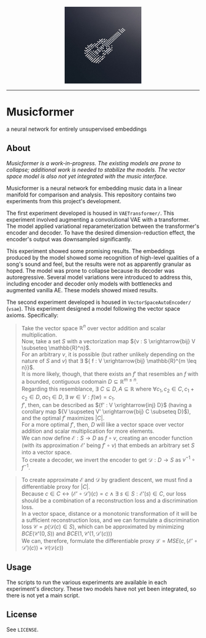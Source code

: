<p align="center"><img src="https://github.com/nathanbronson/Musicformer/blob/main/logo.jpg?raw=true" alt="logo" width="200"/></p>

_____
# Musicformer
a neural network for entirely unsupervised embeddings

## About
*Musicformer is a work-in-progress. The existing models are prone to collapse; additional work is needed to stabilize the models. The vector space model is also not yet integrated with the music interface.*

Musicformer is a neural network for embedding music data in a linear manifold for comparison and analysis. This repository contains two experiments from this project's development.

The first experiment developed is housed in `VAETransformer/`. This experiment involved augmenting a convolutional VAE with a transformer. The model applied variational reparameterization between the transformer's encoder and decoder. To have the desired dimension-reduction effect, the encoder's output was downsampled significantly.

This experiment showed some promising results. The embeddings produced by the model showed some recognition of high-level qualities of a song's sound and feel, but the results were not as apparently granular as hoped. The model was prone to collapse because its decoder was autoregressive. Several model variations were introduced to address this, including encoder and decoder only models with bottlenecks and augmented vanilla AE. These models showed mixed results.

The second experiment developed is housed in `VectorSpaceAutoEncoder/` (`vsae`). This experiment designed a model following the vector space axioms. Specifically:
> Take the vector space ${\mathbb{R}^n}$ over vector addition and scalar multiplication. \
Now, take a set ${S}$ with a vectorization map ${v : S \xrightarrow{bij} V \subseteq \mathbb{R}^n}$. \
For an arbitrary ${v}$, 
it is possible (but rather unlikely depending on the nature of ${S}$ and ${v}$) that ${\exists}$ ${ f : V \xrightarrow{bij} \mathbb{R}^{m \leq n}}$. \
It is more likely, though, that there exists an ${f'}$ that resembles an ${f}$ with a bounded, contiguous codomain ${D \subseteq \mathbb{R}^{m \leq n}}$. \
Regarding this resemblance, ${\exists}$ ${C \subseteq D, A \subseteq \mathbb{R}}$ where ${\forall c_1, c_2 \in C, c_1 + c_2 \in D, a c_1 \in D, \exists}$ ${w \in V : f(w) = c_1}$. \
${f'}$, then, can be described as ${f' : V \xrightarrow{inj} D}$ (having a corollary map ${V \supseteq V' \xrightarrow{bij} C \subseteq D}$), and the optimal ${f'}$ maximizes ${|C|}$. \
For a more optimal ${f'}$, then, ${D}$ will like a vector space over vector addition and scalar multiplication for more elements. \
We can now define ${\mathcal{E} : S \rightarrow D}$ as ${f \circ v}$, creating an encoder function (with its approximation ${\mathcal{E}'}$ being ${f' \circ v}$) that embeds an arbitrary set ${S}$ into a vector space. \
To create a decoder, we invert the encoder to get ${\mathcal{D} : D \rightarrow S}$ as ${v^{-1} \circ f^{-1}}$.

> To create approximate ${\mathcal{E}}$ and ${\mathcal{D}}$ by gradient descent, we must find a differentiable proxy for ${|C|}$. \
Because ${c \in C \longleftrightarrow (\mathcal{E}' \circ \mathcal{D}')(c) = c}$ ${\land}$ ${\exists}$ ${s \in S : \mathcal{E}'(s) \in C}$, our loss should be a combination of a reconstruction loss and a discrimination loss. \
In a vector space, distance or a monotonic transformation of it will be a sufficient reconstruction loss, and we can formulate a discrimination loss ${\mathcal{C} = p(\mathcal{D}(c) \in S)}$, which can be approximated by minimizing ${BCE(\mathcal{C}'(0, S))}$ and ${BCE(1, \mathcal{C}'(1, \mathcal{D}'(c)))}$\
We can, therefore, formulate the differentiable proxy ${\mathcal{L} = MSE(c, (\mathcal{E}' \circ \mathcal{D}')(c)) + \mathcal{C}(\mathcal{D}(c))}$

## Usage
The scripts to run the various experiments are available in each experiment's directory. These two models have not yet been integrated, so there is not yet a main script.

## License
See `LICENSE`.
